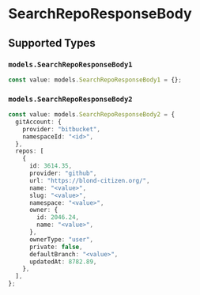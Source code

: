 # SearchRepoResponseBody


## Supported Types

### `models.SearchRepoResponseBody1`

```typescript
const value: models.SearchRepoResponseBody1 = {};
```

### `models.SearchRepoResponseBody2`

```typescript
const value: models.SearchRepoResponseBody2 = {
  gitAccount: {
    provider: "bitbucket",
    namespaceId: "<id>",
  },
  repos: [
    {
      id: 3614.35,
      provider: "github",
      url: "https://blond-citizen.org/",
      name: "<value>",
      slug: "<value>",
      namespace: "<value>",
      owner: {
        id: 2046.24,
        name: "<value>",
      },
      ownerType: "user",
      private: false,
      defaultBranch: "<value>",
      updatedAt: 8782.89,
    },
  ],
};
```

